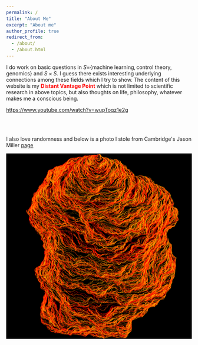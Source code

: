 ```yaml
---
permalink: /
title: "About Me"
excerpt: "About me"
author_profile: true
redirect_from: 
  - /about/
  - /about.html
---
```


I do work on basic questions in $S=${$\text{machine learning}, \text{control theory}, \text{genomics}$} and $S \times S$. I guess there exists interesting underlying connections among these fields which I try to show. 
The content of this website is my <span style="color:red">**Distant Vantage Point**</span> which is not limited to scientific research in above topics, but also thoughts on life, philosophy, whatever makes me a conscious being.

https://www.youtube.com/watch?v=wupToqz1e2g

<br/><br/>


I also love randomness and below is a photo I stole from Cambridge's Jason Miller [page](http://www.statslab.cam.ac.uk//~jpm205/)


<p align="center">
  <img src="/images/flow_lines_of_the_Gaussian_free_field.png" alt="drawing" width="600"/>
</p>

